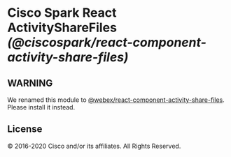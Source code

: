 # Cisco Spark React ActivityShareFiles _(@ciscospark/react-component-activity-share-files)_

## WARNING

We renamed this module to [@webex/react-component-activity-share-files](https://www.npmjs.com/package/@webex/react-component-activity-share-files). Please install it instead.

## License

© 2016-2020 Cisco and/or its affiliates. All Rights Reserved.
